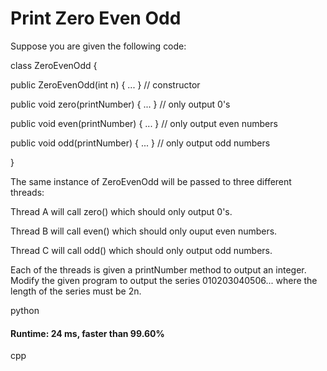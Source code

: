 # Print Zero Even Odd

Suppose you are given the following code:


class ZeroEvenOdd {

  public ZeroEvenOdd(int n) { ... }      // constructor

  public void zero(printNumber) { ... }  // only output 0's

  public void even(printNumber) { ... }  // only output even numbers

  public void odd(printNumber) { ... }   // only output odd numbers

}


The same instance of ZeroEvenOdd will be passed to three different threads:


Thread A will call zero() which should only output 0's.

Thread B will call even() which should only ouput even numbers.

Thread C will call odd() which should only output odd numbers.

Each of the threads is given a printNumber method to output an integer. Modify the given program to output the series 010203040506... where the length of the series must be 2n.



python

#### Runtime: 24 ms, faster than 99.60%


cpp

####
